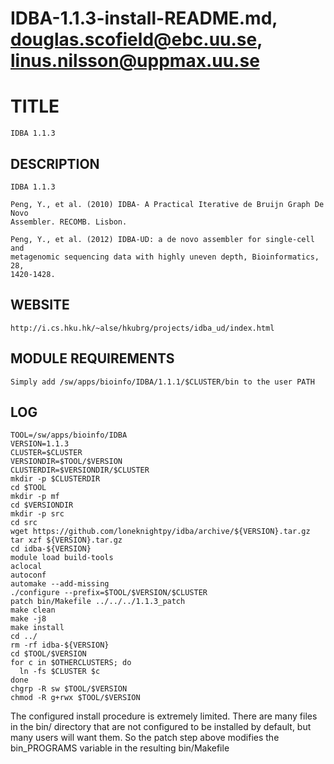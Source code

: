 # IDBA-1.1.3-install-README.md, douglas.scofield@ebc.uu.se, linus.nilsson@uppmax.uu.se

TITLE
=====

    IDBA 1.1.3

DESCRIPTION
-----------

    IDBA 1.1.3

    Peng, Y., et al. (2010) IDBA- A Practical Iterative de Bruijn Graph De Novo
    Assembler. RECOMB. Lisbon.

    Peng, Y., et al. (2012) IDBA-UD: a de novo assembler for single-cell and
    metagenomic sequencing data with highly uneven depth, Bioinformatics, 28,
    1420-1428.


WEBSITE
-------

    http://i.cs.hku.hk/~alse/hkubrg/projects/idba_ud/index.html

MODULE REQUIREMENTS
-------------------

    Simply add /sw/apps/bioinfo/IDBA/1.1.1/$CLUSTER/bin to the user PATH

LOG
---
    TOOL=/sw/apps/bioinfo/IDBA
    VERSION=1.1.3
    CLUSTER=$CLUSTER
    VERSIONDIR=$TOOL/$VERSION
    CLUSTERDIR=$VERSIONDIR/$CLUSTER
    mkdir -p $CLUSTERDIR
    cd $TOOL
    mkdir -p mf
    cd $VERSIONDIR
    mkdir -p src
    cd src
    wget https://github.com/loneknightpy/idba/archive/${VERSION}.tar.gz
    tar xzf ${VERSION}.tar.gz
    cd idba-${VERSION}
    module load build-tools
    aclocal
    autoconf
    automake --add-missing
    ./configure --prefix=$TOOL/$VERSION/$CLUSTER
    patch bin/Makefile ../../../1.1.3_patch
    make clean 
    make -j8
    make install
    cd ../
    rm -rf idba-${VERSION}
    cd $TOOL/$VERSION
    for c in $OTHERCLUSTERS; do
      ln -fs $CLUSTER $c
    done
    chgrp -R sw $TOOL/$VERSION
    chmod -R g+rwx $TOOL/$VERSION
    

The configured install procedure is extremely limited.  There are
many files in the bin/ directory that are not configured to be installed
by default, but many users will want them.  So the patch step above modifies the bin_PROGRAMS
variable in the resulting bin/Makefile
